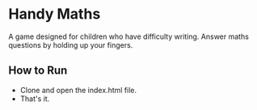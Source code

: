 # Handy Maths

A game designed for children who have difficulty writing. Answer maths questions by holding up your fingers.

## How to Run

- Clone and open the index.html file.
- That's it.
